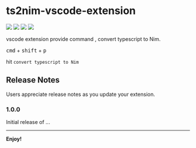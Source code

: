 # ts2nim-vscode-extension
[![](https://vsmarketplacebadge.apphb.com/version/bung87.ts2nim-vscode-extension.svg
)](https://marketplace.visualstudio.com/items?itemName=bung87.ts2nim-vscode-extension)
[![](https://vsmarketplacebadge.apphb.com/installs-short/bung87.ts2nim-vscode-extension.svg
)](https://marketplace.visualstudio.com/items?itemName=bung87.ts2nim-vscode-extension)
[![](https://vsmarketplacebadge.apphb.com/rating-short/bung87.ts2nim-vscode-extension.svg
)](https://marketplace.visualstudio.com/items?itemName=bung87.ts2nim-vscode-extension)
[![](https://vsmarketplacebadge.apphb.com/trending-monthly/bung87.ts2nim-vscode-extension.svg
)](https://marketplace.visualstudio.com/items?itemName=bung87.ts2nim-vscode-extension)


vscode extension provide command ,
convert typescript to Nim.

<kbd>cmd</kbd> + <kbd>shift</kbd> + <kbd>p</kbd> 

hit `convert typescript to Nim`


## Release Notes

Users appreciate release notes as you update your extension.

### 1.0.0

Initial release of ...

-------------------------------------------------------------------------


**Enjoy!**
